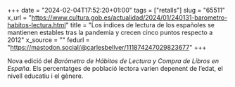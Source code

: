 +++
date = "2024-02-04T17:52:20+01:00"
tags = ["retalls"]
slug = "65511"
x_url = "https://www.cultura.gob.es/actualidad/2024/01/240131-barometro-habitos-lectura.html"
title = "Los índices de lectura de los españoles se mantienen estables tras la pandemia y crecen cinco puntos respecto a 2012"
x_source = ""
fedurl = "https://mastodon.social/@carlesbellver/111874247029823677"
+++

Nova edició del *Barómetro de Hábitos de Lectura y Compra de Libros en España*. Els percentatges de població lectora varien depenent de l’edat, el nivell educatiu i el gènere.
